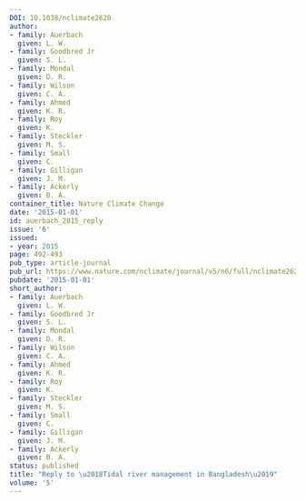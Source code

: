```yaml
---
DOI: 10.1038/nclimate2620
author:
- family: Auerbach
  given: L. W.
- family: Goodbred Jr
  given: S. L.
- family: Mondal
  given: D. R.
- family: Wilson
  given: C. A.
- family: Ahmed
  given: K. R.
- family: Roy
  given: K.
- family: Steckler
  given: M. S.
- family: Small
  given: C.
- family: Gilligan
  given: J. M.
- family: Ackerly
  given: B. A.
container_title: Nature Climate Change
date: '2015-01-01'
id: auerbach_2015_reply
issue: '6'
issued:
- year: 2015
page: 492-493
pub_type: article-journal
pub_url: https://www.nature.com/nclimate/journal/v5/n6/full/nclimate2620.html
pubdate: '2015-01-01'
short_author:
- family: Auerbach
  given: L. W.
- family: Goodbred Jr
  given: S. L.
- family: Mondal
  given: D. R.
- family: Wilson
  given: C. A.
- family: Ahmed
  given: K. R.
- family: Roy
  given: K.
- family: Steckler
  given: M. S.
- family: Small
  given: C.
- family: Gilligan
  given: J. M.
- family: Ackerly
  given: B. A.
status: published
title: "Reply to \u2018Tidal river management in Bangladesh\u2019"
volume: '5'
---
```

